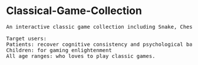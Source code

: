 # Classical-Game-Collection
<pre>
An interactive classic game collection including Snake, Chess, and Sudoku. 

Target users: 
Patients: recover cognitive consistency and psychological balance
Children: for gaming enlightenment
All age ranges: who loves to play classic games.
</pre>
